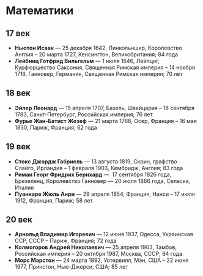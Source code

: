 # Математики

## 17 век

* **Ньютон Исаак** — 25 декабря 1642, Линкольншир, Королевство Англия – 20 марта 1727, Кенсингтон, Великобритания; 84 года
* **Лейбниц Готфрид Вильгельм** — 1 июля 1646, Лейпциг, Курфюршество Саксония, Священная Римская империя – 14 ноября 1716, Ганновер, Германия, Священная Римская империя; 70 лет

## 18 век

* **Эйлер Леонард** — 15 апреля 1707, Базель, Швейцария – 18 сентября 1783, Санкт-Петербург, Российская империя; 76 лет
* **Фурье Жан-Батист Жозеф** — 21 марта 1768, Осер, Франция – 16 мая 1830, Париж, Франция; 62 года

## 19 век

* **Стокс Джордж Габриель** — 13 августа 1819, Скрин, графство Слайго, Ирландия – 1 февраля 1903, Кембридж, Англия; 83 года
* **Риман Георг Фридрих Бернхард** —  17 сентября 1826 года, Брезеленц, Королевство Ганновер — 20 июля 1866 года, Селаска, Италия
* **Пуанкаре Жюль Анри** — 29 апреля 1854, Франция, Нанси – 17 июля 1912, Франция, Париж; 58 лет

## 20 век

* **Арнольд Владимир Игоревич** — 12 июня 1937, Одесса, Украинская ССР, СССР – Париж, Франция; 72 года
* **Колмогоров Андрей Николаевич** — 25 апреля 1903, Тамбов, Российская империя – 20 октября 1987, Москва, СССР; 84 года
* **Морс Марстон** — 24 марта 1892, Уотервилл, Мэн, США – 22 июня 1977, Принстон, Нью-Джерси, США; 85 лет
